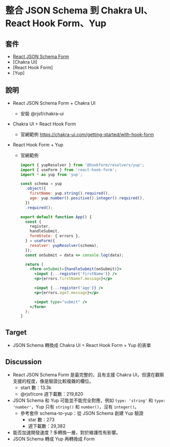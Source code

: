 # 整合 JSON Schema 到 Chakra UI、React Hook Form、Yup

## 套件

- [React JSON Schema Form](@rjsf/core)
- [Chakra UI]
- [React Hook Form]
- [Yup]

## 說明

- React JSON Schema Form + Chakra UI
  - 安裝 @rjsf/chakra-ui
- Chakra UI + React Hook Form
  - 官網範例 https://chakra-ui.com/getting-started/with-hook-form
- React Hook Form + Yup

  - 官網範例

    ```jsx
    import { yupResolver } from '@hookform/resolvers/yup';
    import { useForm } from 'react-hook-form';
    import * as yup from 'yup';

    const schema = yup
      .object({
        firstName: yup.string().required(),
        age: yup.number().positive().integer().required(),
      })
      .required();

    export default function App() {
      const {
        register,
        handleSubmit,
        formState: { errors },
      } = useForm({
        resolver: yupResolver(schema),
      });
      const onSubmit = data => console.log(data);

      return (
        <form onSubmit={handleSubmit(onSubmit)}>
          <input {...register('firstName')} />
          <p>{errors.firstName?.message}</p>

          <input {...register('age')} />
          <p>{errors.age?.message}</p>

          <input type="submit" />
        </form>
      );
    }
    ```

## Target

<!-- - React JSON Schema 用來產生表單。 -->
- JSON Schema 轉換成 Chakra UI + React Hook Form + Yup 的表單

## Discussion

- React JSON Schema Form 是最完整的，且有支援 Chakra UI，但還在觀察支援的程度，像是驗證比較複雜的欄位。
  - start 數：13.3k
  - @rjsf/core 週下載數：219,820
- JSON Schema 和 Yup 可能並不能完全對應，例如 `type: 'string'` 和 `type: 'number'`，Yup 只有 `string()` 和 `number()`，沒有 `integer()`。
  - 參考套件 schema-to-yup：從 JSON Schema 創建 Yup 驗證
    - star 數：273
    - 週下載數：29,382
- 能否加速開發速度？多轉換一層，對於維護性有影響。
- JSON Schema 轉成 Yup 再轉換成 Form
